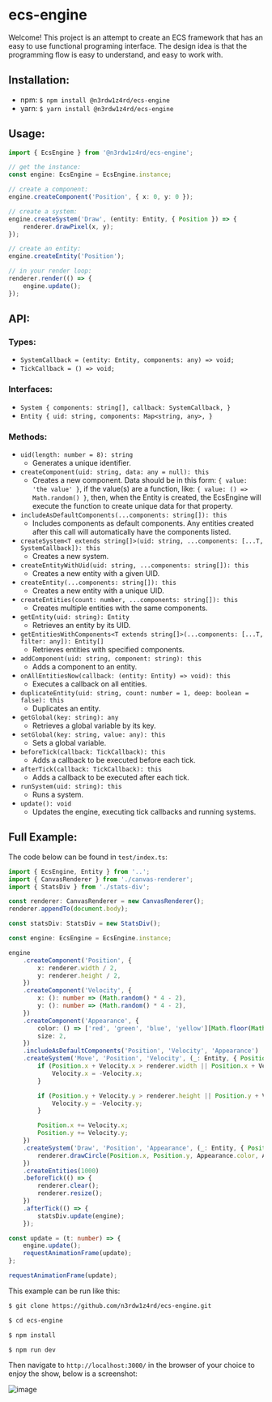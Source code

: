 # ecs-engine

Welcome! This project is an attempt to create an ECS framework that has an easy to use functional programing interface. The design idea is that the programming flow is easy to understand, and easy to work with.

## Installation:
* npm: `$ npm install @n3rdw1z4rd/ecs-engine`
* yarn: `$ yarn install @n3rdw1z4rd/ecs-engine`

## Usage:
```typescript
import { EcsEngine } from '@n3rdw1z4rd/ecs-engine';

// get the instance:
const engine: EcsEngine = EcsEngine.instance;

// create a component:
engine.createComponent('Position', { x: 0, y: 0 });

// create a system:
engine.createSystem('Draw', (entity: Entity, { Position }) => {
    renderer.drawPixel(x, y);
});

// create an entity:
engine.createEntity('Position');

// in your render loop:
renderer.render(() => {
    engine.update();
});
```

## API:

### Types:
- `SystemCallback = (entity: Entity, components: any) => void;`
- `TickCallback = () => void;`

### Interfaces:
- `System { components: string[], callback: SystemCallback, }`
- `Entity { uid: string, components: Map<string, any>, }`

### Methods:
- `uid(length: number = 8): string`
  - Generates a unique identifier.
- `createComponent(uid: string, data: any = null): this`
  - Creates a new component. Data should be in this form: `{ value: 'the value' }`, if the value(s) are a function, like: `{ value: () => Math.random() }`, then, when the Entity is created, the EcsEngine will execute the function to create unique data for that property.
- `includeAsDefaultComponents(...components: string[]): this`
  - Includes components as default components. Any entities created after this call will automatically have the components listed.
- `createSystem<T extends string[]>(uid: string, ...components: [...T, SystemCallback]): this`
  - Creates a new system. 
- `createEntityWithUid(uid: string, ...components: string[]): this`
  - Creates a new entity with a given UID.
- `createEntity(...components: string[]): this`
  - Creates a new entity with a unique UID.
- `createEntities(count: number, ...components: string[]): this`
  - Creates multiple entities with the same components.
- `getEntity(uid: string): Entity`
  - Retrieves an entity by its UID.
- `getEntitiesWithComponents<T extends string[]>(...components: [...T, filter: any]): Entity[]`
  - Retrieves entities with specified components.
- `addComponent(uid: string, component: string): this`
  - Adds a component to an entity.
- `onAllEntitiesNow(callback: (entity: Entity) => void): this`
  - Executes a callback on all entities.
- `duplicateEntity(uid: string, count: number = 1, deep: boolean = false): this`
  - Duplicates an entity.
- `getGlobal(key: string): any`
  - Retrieves a global variable by its key.
- `setGlobal(key: string, value: any): this`
  - Sets a global variable.
- `beforeTick(callback: TickCallback): this`
  - Adds a callback to be executed before each tick.
- `afterTick(callback: TickCallback): this`
  - Adds a callback to be executed after each tick.
- `runSystem(uid: string): this`
  - Runs a system.
- `update(): void`
  - Updates the engine, executing tick callbacks and running systems.

## Full Example:
The code below can be found in `test/index.ts`:
```typescript
import { EcsEngine, Entity } from '..';
import { CanvasRenderer } from './canvas-renderer';
import { StatsDiv } from './stats-div';

const renderer: CanvasRenderer = new CanvasRenderer();
renderer.appendTo(document.body);

const statsDiv: StatsDiv = new StatsDiv();

const engine: EcsEngine = EcsEngine.instance;

engine
    .createComponent('Position', {
        x: renderer.width / 2,
        y: renderer.height / 2,
    })
    .createComponent('Velocity', {
        x: (): number => (Math.random() * 4 - 2),
        y: (): number => (Math.random() * 4 - 2),
    })
    .createComponent('Appearance', {
        color: () => ['red', 'green', 'blue', 'yellow'][Math.floor(Math.random() * 4)],
        size: 2,
    })
    .includeAsDefaultComponents('Position', 'Velocity', 'Appearance')
    .createSystem('Move', 'Position', 'Velocity', (_: Entity, { Position, Velocity }) => {
        if (Position.x + Velocity.x > renderer.width || Position.x + Velocity.x < 0) {
            Velocity.x = -Velocity.x;
        }

        if (Position.y + Velocity.y > renderer.height || Position.y + Velocity.y < 0) {
            Velocity.y = -Velocity.y;
        }

        Position.x += Velocity.x;
        Position.y += Velocity.y;
    })
    .createSystem('Draw', 'Position', 'Appearance', (_: Entity, { Position, Appearance }) => {
        renderer.drawCircle(Position.x, Position.y, Appearance.color, Appearance.size);
    })
    .createEntities(1000)
    .beforeTick(() => {
        renderer.clear();
        renderer.resize();
    })
    .afterTick(() => {
        statsDiv.update(engine);
    });

const update = (t: number) => {
    engine.update();
    requestAnimationFrame(update);
};

requestAnimationFrame(update);
```
This example can be run like this:
```bash
$ git clone https://github.com/n3rdw1z4rd/ecs-engine.git

$ cd ecs-engine

$ npm install

$ npm run dev
```
Then navigate to `http://localhost:3000/` in the browser of your choice to enjoy the show, below is a screenshot:

![image](https://github.com/JohnCWakley/ecs-engine/assets/33690133/d6e07110-33f6-4b87-a569-6239e540affe)

